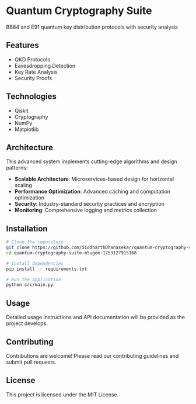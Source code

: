 # Quantum Cryptography Suite

BB84 and E91 quantum key distribution protocols with security analysis

## Features

- QKD Protocols
- Eavesdropping Detection
- Key Rate Analysis
- Security Proofs

## Technologies

- Qiskit
- Cryptography
- NumPy
- Matplotlib

## Architecture

This advanced system implements cutting-edge algorithms and design patterns:

- **Scalable Architecture**: Microservices-based design for horizontal scaling
- **Performance Optimization**: Advanced caching and computation optimization
- **Security**: Industry-standard security practices and encryption
- **Monitoring**: Comprehensive logging and metrics collection

## Installation

```bash
# Clone the repository
git clone https://github.com/SiddharthDhanasekar/quantum-cryptography-suite-m5ugee-1753127915168.git
cd quantum-cryptography-suite-m5ugee-1753127915168

# Install dependencies
pip install -r requirements.txt

# Run the application
python src/main.py
```

## Usage

Detailed usage instructions and API documentation will be provided as the project develops.

## Contributing

Contributions are welcome! Please read our contributing guidelines and submit pull requests.

## License

This project is licensed under the MIT License.
